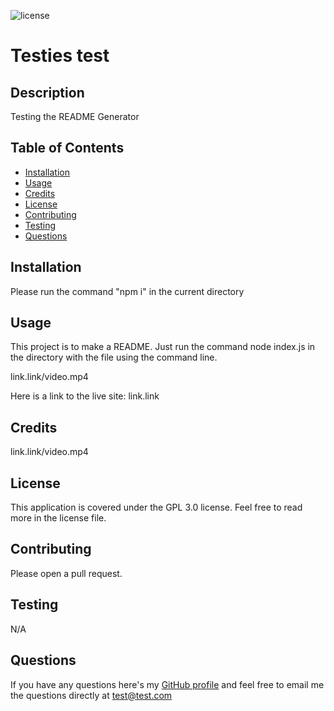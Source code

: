 ![license](https://img.shields.io/static/v1?label=license&message=GPL%203.0&color=blueviolet)

# Testies test

## Description
Testing the README Generator

## Table of Contents

- [Installation](#installation)
- [Usage](#usage)
- [Credits](#credits)
- [License](#license)
- [Contributing](#contributing)
- [Testing](#testing)
- [Questions](#questions)

## Installation

Please run the command "npm i" in the current directory

## Usage

This project is to make a README. Just run the command node index.js in the directory with the file using the command line.

link.link/video.mp4

Here is a link to the live site: link.link

<!-- Here is a slot to put in screenshots -->




## Credits 

link.link/video.mp4

## License

This application is covered under the GPL 3.0 license. Feel free to read more in the license file.

## Contributing

Please open a pull request.

## Testing

N/A 

## Questions

If you have any questions here's my [GitHub profile](https://github.com/FruityOkapi) and feel free to email me the questions directly at test@test.com